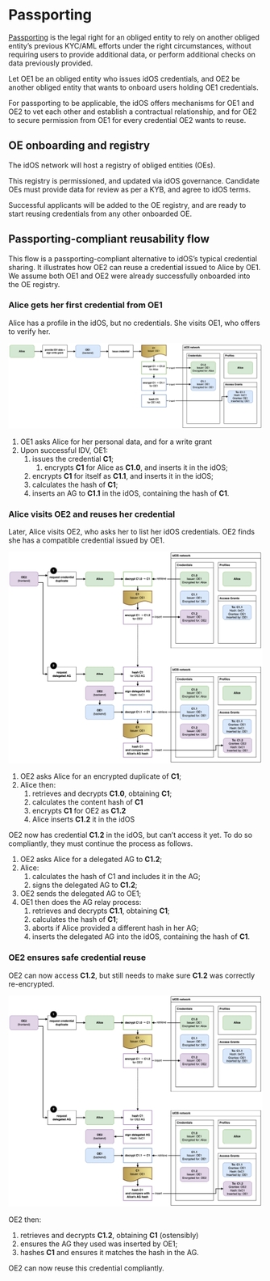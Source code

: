 # Passporting

[Passporting](https://docs.idos.network/compliance/kyc-re-usability/passporting) is the legal right for an obliged entity to rely on another obliged entity’s previous KYC/AML efforts under the right circumstances, without requiring users to provide additional data, or perform additional checks on data previously provided.

Let OE1 be an obliged entity who issues idOS credentials, and OE2 be another obliged entity that wants to onboard users holding OE1 credentials.

For passporting to be applicable, the idOS offers mechanisms for OE1 and OE2 to vet each other and establish a contractual relationship, and for OE2 to secure permission from OE1 for every credential OE2 wants to reuse.

## OE onboarding and registry

The idOS network will host a registry of obliged entities (OEs).

This registry is permissioned, and updated via idOS governance. Candidate OEs must provide data for review as per a KYB, and agree to idOS terms.

Successful applicants will be added to the OE registry, and are ready to start reusing credentials from any other onboarded OE.

## Passporting-compliant reusability flow

This flow is a passporting-compliant alternative to idOS’s typical credential sharing. It illustrates how OE2 can reuse a credential issued to Alice by OE1. We assume both OE1 and OE2 were already successfully onboarded into the OE registry.

### Alice gets her first credential from OE1

Alice has a profile in the idOS, but no credentials. She visits OE1, who offers to verify her.

![passporting flow 1](idos-passporting-1.png)

1. OE1 asks Alice for her personal data, and for a write grant
2. Upon successful IDV, OE1:
    1. issues the credential **C1**;
        1. encrypts **C1** for Alice as **C1.0**, and inserts it in the idOS;
    2. encrypts **C1** for itself as **C1.1**, and inserts it in the idOS;
    3. calculates the hash of **C1**;
    4. inserts an AG to **C1.1** in the idOS, containing the hash of **C1**.

### Alice visits OE2 and reuses her credential

Later, Alice visits OE2, who asks her to list her idOS credentials. OE2 finds she has a compatible credential issued by OE1.


![passporting flow 1](idos-passporting-2.png)

1. OE2 asks Alice for an encrypted duplicate of **C1**;
2. Alice then:
    1. retrieves and decrypts **C1.0**, obtaining **C1**;
    2. calculates the content hash of **C1**
    3. encrypts **C1** for OE2 as **C1.2**
    4. Alice inserts **C1.2** it in the idOS

OE2 now has credential **C1.2** in the idOS, but can’t access it yet. To do so compliantly, they must continue the process as follows.

1. OE2 asks Alice for a delegated AG to **C1.2**;
2. Alice:
    1. calculates the hash of C1 and includes it in the AG;
    2. signs the delegated AG to **C1.2**;
3. OE2 sends the delegated AG to OE1;
4. OE1 then does the AG relay process:
    1. retrieves and decrypts **C1.1**, obtaining **C1**;
    2. calculates the hash of **C1**;
    3. aborts if Alice provided a different hash in her AG;
    4. inserts the delegated AG into the idOS, containing the hash of **C1**.

### OE2 ensures safe credential reuse

OE2 can now access **C1.2**, but still needs to make sure **C1.2** was correctly re-encrypted.

![passporting flow 1](idos-passporting-2.png)

OE2 then:

1. retrieves and decrypts **C1.2**, obtaining **C1** (ostensibly)
2. ensures the AG they used was inserted by OE1;
3. hashes **C1** and ensures it matches the hash in the AG.

OE2 can now reuse this credential compliantly.
